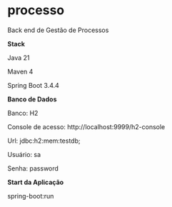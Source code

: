 # processo
Back end de Gestão de Processos


**Stack**

Java 21

Maven 4

Spring Boot 3.4.4


**Banco de Dados**

Banco: H2

Console de acesso: http://localhost:9999/h2-console

Url: jdbc:h2:mem:testdb;

Usuário: sa

Senha: password



**Start da Aplicação**

spring-boot:run


